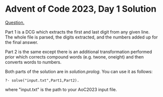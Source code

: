 # Advent of Code 2023, Day 1 Solution

[Question.](https://adventofcode.com/2023/day/1)

Part 1 is a DCG which extracts the first and last digit
from any given line. The whole file is parsed, the digits
extracted, and the numbers added up for the final answer.

Part 2 is the same except there is an additional
transformation performed prior which corrects compound
words (e.g. twone, oneight) and then converts words to
numbers.

Both parts of the solution are in *solution.prolog*. You
can use it as follows:
```
?- solve("input.txt",Part1,Part2).
```
where "input.txt" is the path to your AoC2023 input file.
